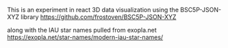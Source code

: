 This is an experiment in react 3D data visualization using the BSC5P-JSON-XYZ library
https://github.com/frostoven/BSC5P-JSON-XYZ

along with the IAU star names pulled from exopla.net
https://exopla.net/star-names/modern-iau-star-names/